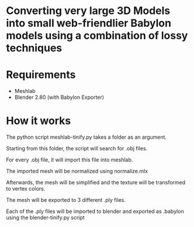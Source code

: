 # Converting very large 3D Models into small web-friendlier Babylon models using a combination of lossy techniques

# Requirements
- Meshlab
- Blender 2.80 (with Babylon Exporter)

# How it works
The python script meshlab-tinify.py takes a folder as an argument.

Starting from this folder, the script will search for .obj files.

For every .obj file, it will import this file into meshlab.

The imported mesh will be normalized using normalize.mlx

Afterwards, the mesh will be simplified and the texture will be transformed to vertex colors.

The mesh will be exported to 3 different .ply files.

Each of the .ply files will be imported to blender and exported as .babylon
using the blender-tinify.py script


